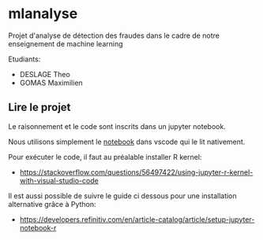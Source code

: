 # mlanalyse

Projet d'analyse de détection des fraudes dans le cadre de notre enseignement de machine learning

Etudiants:

- DESLAGE Theo
- GOMAS Maximilien

## Lire le projet

Le raisonnement et le code sont inscrits dans un jupyter notebook.

Nous utilisons simplement le [notebook](main.ipynb) dans vscode qui le lit nativement.

Pour exécuter le code, il faut au préalable installer R kernel:

- <https://stackoverflow.com/questions/56497422/using-jupyter-r-kernel-with-visual-studio-code>

Il est aussi possible de suivre le guide ci dessous pour une installation alternative grâce à Python:

- <https://developers.refinitiv.com/en/article-catalog/article/setup-jupyter-notebook-r>
